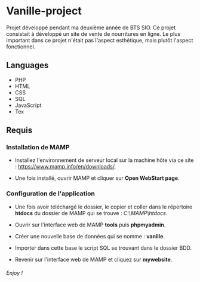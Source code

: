 # Vanille-project
Projet développé pendant ma deuxième année de BTS SIO. Ce projet consistait à développé un site de vente de nourritures en ligne. Le plus important dans ce projet n'était pas l'aspect esthétique, mais plutôt l'aspect fonctionnel.

## Languages
- PHP
- HTML
- CSS
- SQL
- JavaScript
- Tex

## Requis
### Installation de **MAMP**

- Installez l'environnement de serveur local sur la machine hôte via ce site : https://www.mamp.info/en/downloads/.

- Une fois installé, ouvrir MAMP et cliquer sur **Open WebStart page**.



### Configuration de l'application

- Une fois avoir téléchargé le dossier, le copier et coller dans le répertoire **htdocs** du dossier de MAMP qui se trouve : *C:\MAMP\htdocs*.

- Ouvrir sur l'interface web de MAMP **tools** puis **phpmyadmin**.

- Créer une nouvelle base de données qui se nomme : **vanille**.

- Importer dans cette base le script SQL se trouvant dans le dossier BDD.

- Revenir sur l'interface web de MAMP et cliquez sur **mywebsite**.

###### Enjoy !
